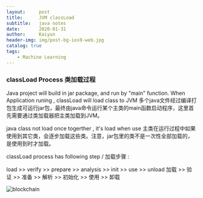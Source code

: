 ```yaml
---
layout:     post
title:      JVM classLoad
subtitle:   java notes
date:       2020-01-31
author:     Kaiyun
header-img: img/post-bg-ios9-web.jpg
catalog: true
tags:
    - Machine Learning
---
```


### classLoad Process 类加载过程

Java project will build in jar package, and run by "main" function. When Application runing , classLoad will load class to JVM 
多个java文件经过编译打包生成可运行jar包，最终由java命令运行某个主类的main函数启动程序，这里首先需要通过类加载器把主类加载到JVM。

java class not load once togerther , it's load when use 
主类在运行过程中如果使用到其它类，会逐步加载这些类。注意，jar包里的类不是一次性全部加载的，是使用到时才加载。

classLoad process has following step / 加载步骤 :

load >> verify >> prepare >> analysis >> init >> use >> unload
加载 >> 验证 >> 准备 >> 解析 >> 初始化 >> 使用 >> 卸载

![blockchain]('./img/classLoad.png' "classLoad Process")

